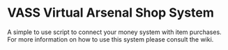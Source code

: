 # VASS Virtual Arsenal Shop System

A simple to use script to connect your money system with item purchases. For more information on how to use this system please consult the wiki.
